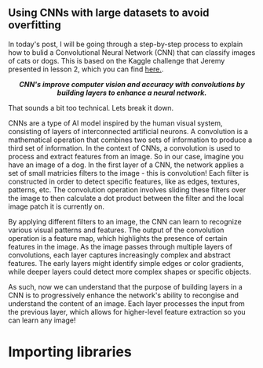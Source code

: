 ## Using CNNs with large datasets to avoid overfitting

In today's post, I will be going through a step-by-step process to explain how to bulid a Convolutional Neural Network (CNN) that can classify images of cats or dogs. This is based on the Kaggle challenge that Jeremy presented in lesson 2, which you can find [here.](https://www.kaggle.com/competitions/dogs-vs-cats/overview/description). 

***<p style="text-align: center;">CNN's improve computer vision and accuracy with convolutions by building layers to enhance a neural network.</p>***

That sounds a bit too technical. Lets break it down.

CNNs are a type of AI model inspired by the human visual system, consisting of layers of interconnected artificial neurons. A convolution is a mathematical operation that combines two sets of information to produce a third set of information. In the context of CNNs, a convolution is used to process and extract features from an image. So in our case, imagine you have an image of a dog. In the first layer of a CNN, the network applies a set of small matricies filters to the image - this is convolution! Each filter is constructed in order to detect specific features, like as edges, textures, patterns, etc. The convolution operation involves sliding these filters over the image to then calculate a dot product between the filter and the local image patch it is currently on.

By applying different filters to an image, the CNN can learn to recognize various visual patterns and features. The output of the convolution operation is a feature map, which highlights the presence of certain features in the image. As the image passes through multiple layers of convolutions, each layer captures increasingly complex and abstract features. The early layers might identify simple edges or color gradients, while deeper layers could detect more complex shapes or specific objects. 

As such, now we can understand that the purpose of building layers in a CNN is to progressively enhance the network's ability to recongise and understand the content of an image. Each layer processes the input from the previous layer, which allows for higher-level feature extraction so you can learn any image!

# Importing libraries


